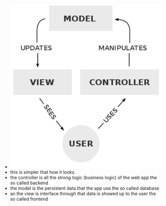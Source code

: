 - ![image.png](../assets/image_1650922946176_0.png)
- this is simpler that how it looks.
- the controller is all the strong logic (business logic) of the web app the so called backend
- the model is the persistent data that the app use the so called database
- an the view is interface through that data is showed up to the user the so called frontend